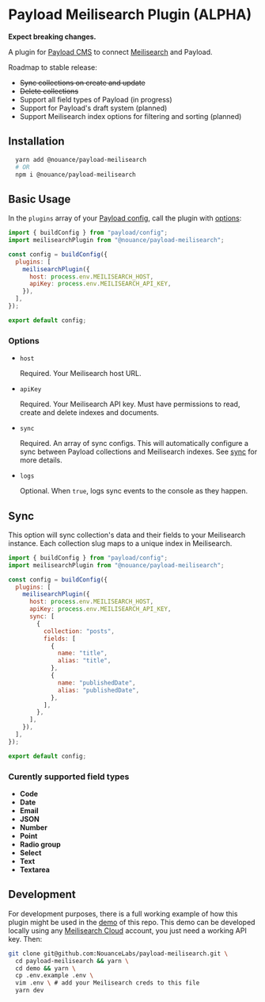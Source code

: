 # Payload Meilisearch Plugin (ALPHA)

**Expect breaking changes.**

A plugin for [Payload CMS](https://github.com/payloadcms/payload) to connect [Meilisearch](https://meilisearch.com) and Payload.

Roadmap to stable release:

- ~~Sync collections on create and update~~
- ~~Delete collections~~
- Support all field types of Payload (in progress)
- Support for Payload's draft system (planned)
- Support Meilisearch index options for filtering and sorting (planned)

## Installation

```bash
  yarn add @nouance/payload-meilisearch
  # OR
  npm i @nouance/payload-meilisearch
```

## Basic Usage

In the `plugins` array of your [Payload config](https://payloadcms.com/docs/configuration/overview), call the plugin with [options](#options):

```js
import { buildConfig } from "payload/config";
import meilisearchPlugin from "@nouance/payload-meilisearch";

const config = buildConfig({
  plugins: [
    meilisearchPlugin({
      host: process.env.MEILISEARCH_HOST,
      apiKey: process.env.MEILISEARCH_API_KEY,
    }),
  ],
});

export default config;
```

### Options

- `host`

  Required. Your Meilisearch host URL.

- `apiKey`

  Required. Your Meilisearch API key. Must have permissions to read, create and delete indexes and documents.

- `sync`

  Required. An array of sync configs. This will automatically configure a sync between Payload collections and Meilisearch indexes. See [sync](#sync) for more details.

- `logs`

  Optional. When `true`, logs sync events to the console as they happen.

## Sync

This option will sync collection's data and their fields to your Meilisearch instance. Each collection slug maps to a unique index in Meilisearch.

```js
import { buildConfig } from "payload/config";
import meilisearchPlugin from "@nouance/payload-meilisearch";

const config = buildConfig({
  plugins: [
    meilisearchPlugin({
      host: process.env.MEILISEARCH_HOST,
      apiKey: process.env.MEILISEARCH_API_KEY,
      sync: [
        {
          collection: "posts",
          fields: [
            {
              name: "title",
              alias: "title",
            },
            {
              name: "publishedDate",
              alias: "publishedDate",
            },
          ],
        },
      ],
    }),
  ],
});

export default config;
```

### Curently supported field types

- **Code**
- **Date**
- **Email**
- **JSON**
- **Number**
- **Point**
- **Radio group**
- **Select**
- **Text**
- **Textarea**

## Development

For development purposes, there is a full working example of how this plugin might be used in the [demo](./demo) of this repo. This demo can be developed locally using any [Meilisearch Cloud](https://cloud.meilisearch.com/) account, you just need a working API key. Then:

```bash
git clone git@github.com:NouanceLabs/payload-meilisearch.git \
  cd payload-meilisearch && yarn \
  cd demo && yarn \
  cp .env.example .env \
  vim .env \ # add your Meilisearch creds to this file
  yarn dev
```
